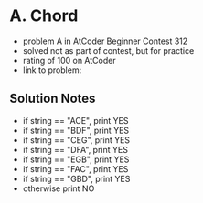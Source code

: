 # A. Chord

* problem A in AtCoder Beginner Contest 312
* solved not as part of contest, but for practice
* rating of 100 on AtCoder
* link to problem: 

## Solution Notes

* if string == "ACE", print YES
* if string == "BDF", print YES
* if string == "CEG", print YES
* if string == "DFA", print YES
* if string == "EGB", print YES
* if string == "FAC", print YES
* if string == "GBD", print YES
* otherwise print NO